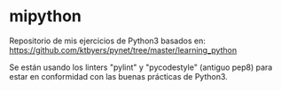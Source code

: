 # mipython
Repositorio de mis ejercicios de Python3 basados en:
https://github.com/ktbyers/pynet/tree/master/learning_python

Se están usando los linters "pylint" y "pycodestyle" (antiguo pep8)
para estar en conformidad con las buenas prácticas de Python3.
